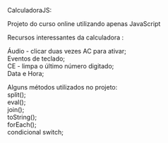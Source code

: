 <p>
CalculadoraJS:
<br />

Projeto do curso online utilizando apenas JavaScript
<br />

Recursos interessantes da calculadora :<br />
  <p>Áudio - clicar duas vezes AC para ativar; <br />
  Eventos de teclado;<br />
  CE - limpa o último número digitado;<br />
  Data e Hora; <br /></p>
 
Alguns métodos utilizados no projeto: <br />
  split();<br />
  eval();<br />
  join();<br />
  toString();<br />
  forEach();<br />
  condicional switch;<br />
</p>
 
